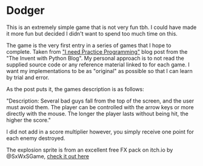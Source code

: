 # Dodger

This is an extremely simple game that is not very fun tbh. I could have made it more fun but decided I didn't want to spend too much time on this.

The game is the very first entry in a series of games that I hope to complete. Taken from ["I need Practice Programming"](https://inventwithpython.com/blog/2012/02/20/i-need-practice-programming-49-ideas-for-game-clones-to-code/) blog post from the "The Invent with Python Blog". My personal approach is to not read the supplied source code or any reference material linked to for each game. I want my implementations to be as "original" as possible so that I can learn by trial and error.

As the post puts it, the games description is as follows:

"Description: Several bad guys fall from the top of the screen, and the user must avoid them. The player can be controlled with the arrow keys or more directly with the mouse. The longer the player lasts without being hit, the higher the score."

I did not add in a score multiplier however, you simply receive one point for each enemy destroyed.

The explosion sprite is from an excellent free FX pack on itch.io by @SxWxSGame, [check it out here](https://ppeldo.itch.io/2d-pixel-art-game-spellmagic-fx)
